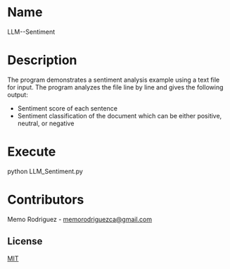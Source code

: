 # Name
LLM--Sentiment

# Description
The program demonstrates a sentiment analysis example using a text file for input. The program analyzes the file line by line and gives the following output:
- Sentiment score of each sentence
- Sentiment classification of the document which can be either positive, neutral, or negative

# Execute
python LLM_Sentiment.py

# Contributors
Memo Rodriguez - memorodriguezca@gmail.com


## License
[MIT](https://choosealicense.com/licenses/mit/)
